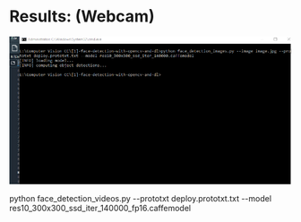 <h1>Results: (Webcam)</h1>

<img src=https://github.com/khan-taha/Computer-Vision-CC/blob/master/%5B1%5D-face-detection-with-opencv-and-dl/.github/images/cmd.png
 alt="s1" style="max-width:100%;">

<p>python face_detection_videos.py --prototxt deploy.prototxt.txt --model res10_300x300_ssd_iter_140000_fp16.caffemodel</p>
